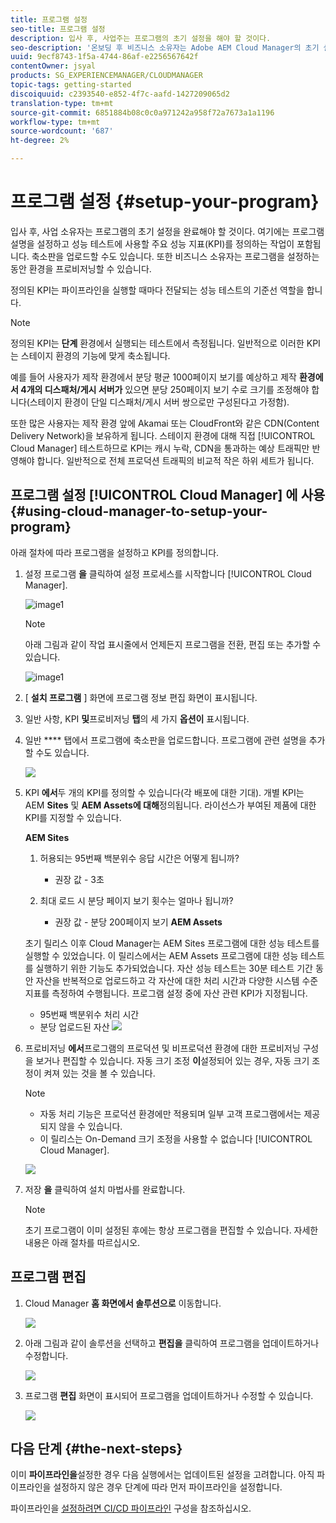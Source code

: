 ```yaml
---
title: 프로그램 설정
seo-title: 프로그램 설정
description: 입사 후, 사업주는 프로그램의 초기 설정을 해야 할 것이다.
seo-description: '온보딩 후 비즈니스 소유자는 Adobe AEM Cloud Manager의 초기 설정을 수행해야 합니다. 여기에는 성능 테스트에 사용할 프로그램 설명을 설정하고 KPI를 정의하는 작업이 포함됩니다. '
uuid: 9ecf8743-1f5a-4744-86af-e2256567642f
contentOwner: jsyal
products: SG_EXPERIENCEMANAGER/CLOUDMANAGER
topic-tags: getting-started
discoiquuid: c2393540-e852-4f7c-aafd-1427209065d2
translation-type: tm+mt
source-git-commit: 6851884b08c0c0a971242a958f72a7673a1a1196
workflow-type: tm+mt
source-wordcount: '687'
ht-degree: 2%

---
```



# 프로그램 설정 {#setup-your-program}

입사 후, 사업 소유자는 프로그램의 초기 설정을 완료해야 할 것이다. 여기에는 프로그램 설명을 설정하고 성능 테스트에 사용할 주요 성능 지표(KPI)를 정의하는 작업이 포함됩니다. 축소판을 업로드할 수도 있습니다. 또한 비즈니스 소유자는 프로그램을 설정하는 동안 환경을 프로비저닝할 수 있습니다.

정의된 KPI는 파이프라인을 실행할 때마다 전달되는 성능 테스트의 기준선 역할을 합니다.

>[!NOTE]
>
>정의된 KPI는 **단계** 환경에서 실행되는 테스트에서 측정됩니다. 일반적으로 이러한 KPI는 스테이지 환경의 기능에 맞게 축소됩니다.
>
>예를 들어 사용자가 제작 환경에서 분당 평균 1000페이지 보기를 예상하고 제작 **환경에서 4개의 디스패처/게시 서버가** 있으면 분당 250페이지 보기 수로 크기를 조정해야 합니다(스테이지 환경이 단일 디스패처/게시 서버 쌍으로만 구성된다고 가정함).
>
>또한 많은 사용자는 제작 환경 앞에 Akamai 또는 CloudFront와 같은 CDN(Content Delivery Network)을 보유하게 됩니다. 스테이지 환경에 대해 직접 [!UICONTROL Cloud Manager] 테스트하므로 KPI는 캐시 누락, CDN을 통과하는 예상 트래픽만 반영해야 합니다. 일반적으로 전체 프로덕션 트래픽의 비교적 작은 하위 세트가 됩니다.

## 프로그램 설정 [!UICONTROL Cloud Manager] 에 사용 {#using-cloud-manager-to-setup-your-program}

아래 절차에 따라 프로그램을 설정하고 KPI를 정의합니다.

1. 설정 프로그램 **을** 클릭하여 설정 프로세스를 시작합니다 [!UICONTROL Cloud Manager].

   ![image1](assets/set-up-program/setup1.png)

   >[!NOTE]
   > 아래 그림과 같이 작업 표시줄에서 언제든지 프로그램을 전환, 편집 또는 추가할 수 있습니다.

   ![image1](assets/set-up-program/setup2.png)


1. [ **설치 프로그램** ] 화면에 프로그램 정보 편집 화면이 표시됩니다.

1. 일반 사항, KPI **및**&#x200B;프로비저닝 **탭**&#x200B;의 세 가지 **옵션이** 표시됩니다.

1. 일반 **** 탭에서 프로그램에 축소판을 업로드합니다. 프로그램에 관련 설명을 추가할 수도 있습니다.

   ![](assets/Setup_Program-General.png)

1. KPI **에서**&#x200B;두 개의 KPI를 정의할 수 있습니다(각 배포에 대한 기대). 개별 KPI는 AEM **Sites** 및 **AEM Assets에 대해**&#x200B;정의됩니다. 라이선스가 부여된 제품에 대한 KPI를 지정할 수 있습니다.

   **AEM Sites**

   1. 허용되는 95번째 백분위수 응답 시간은 어떻게 됩니까?

      * 권장 값 - 3초
   1. 최대 로드 시 분당 페이지 보기 횟수는 얼마나 됩니까?

      * 권장 값 - 분당 200페이지 보기
   **AEM Assets**

   초기 릴리스 이후 Cloud Manager는 AEM Sites 프로그램에 대한 성능 테스트를 실행할 수 있었습니다. 이 릴리스에서는 AEM Assets 프로그램에 대한 성능 테스트를 실행하기 위한 기능도 추가되었습니다. 자산 성능 테스트는 30분 테스트 기간 동안 자산을 반복적으로 업로드하고 각 자산에 대한 처리 시간과 다양한 시스템 수준 지표를 측정하여 수행됩니다.
프로그램 설정 중에 자산 관련 KPI가 지정됩니다.

   * 95번째 백분위수 처리 시간
   * 분당 업로드된 자산
   ![](assets/Setup_Program-KPIs.png)

1. 프로비저닝 **에서**&#x200B;프로그램의 프로덕션 및 비프로덕션 환경에 대한 프로비저닝 구성을 보거나 편집할 수 있습니다. 자동 크기 조정 **이**&#x200B;설정되어 있는 경우, 자동 크기 조정이 켜져 있는 것을 볼 수 있습니다.

   >[!NOTE]
   >
   >* 자동 처리 기능은 프로덕션 환경에만 적용되며 일부 고객 프로그램에서는 제공되지 않을 수 있습니다.
   >* 이 릴리스는 On-Demand 크기 조정을 사용할 수 없습니다 [!UICONTROL Cloud Manager].


   ![](assets/Setup_Program-Provisioning.png)

1. 저장 **을** 클릭하여 설치 마법사를 완료합니다.

   >[!NOTE]
   >
   >초기 프로그램이 이미 설정된 후에는 항상 프로그램을 편집할 수 있습니다. 자세한 내용은 아래 절차를 따르십시오.

## 프로그램 편집

1. Cloud Manager **홈 화면에서 솔루션으로** 이동합니다.

   ![](assets/SetUpProgram5.png)

1. 아래 그림과 같이 솔루션을 선택하고 **편집을** 클릭하여 프로그램을 업데이트하거나 수정합니다.

   ![](assets/SetUpProgram6.png)

1. 프로그램 **편집** 화면이 표시되어 프로그램을 업데이트하거나 수정할 수 있습니다.

   ![](assets/Editing_Program-screen3.png)

## 다음 단계 {#the-next-steps}

이미 **파이프라인을**&#x200B;설정한 경우 다음 실행에서는 업데이트된 설정을 고려합니다. 아직 파이프라인을 설정하지 않은 경우 단계에 따라 먼저 파이프라인을 설정합니다.

파이프라인을 [설정하려면 CI/CD 파이프라인](https://helpx.adobe.com/experience-manager/cloud-manager/using/configuring-pipeline.html) 구성을 참조하십시오.
